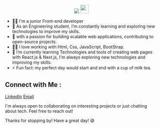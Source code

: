
  <p align="center">
  <a href="https://github.com/DenverCoder1/readme-typing-svg"><img src="https://readme-typing-svg.herokuapp.com/?lines=Welcome%20To%20 Hams%20Tamer's%20profile;Always%20learning%20new%20things&font=Fira%20Code&center=true&width=440&height=45&color=f75be9ff&vCenter=true&size=25"></a>
   <img src="https://media.giphy.com/media/hvRJCLFzcasrR4ia7z/giphy.gif" width="28">
</p> 

- 👩‍💻 I'm a junior Front-end developer
- 💯 As an Engineering student, I'm constantly learning and exploring new technologies to improve my skills.
- 🚀 with a passion for building scalable web applications, contributing to open-source projects.
- 👩‍💻 I love working with Html, Css, JavaScript, BootStrap.
- 🌱 I’m currently learning Technologies and tools of creating web pages with React.js & Next.js, I'm always exploring new technologies and improving my skills.
- ⚡ Fun fact:  my perfect day would start and end with a cup of milk tea.

## Connect with Me :
[LinkedIn](https://www.linkedin.com/in/hams-tamer-a19a3b241)
[Email](hamstamer21@gmail.com)

I'm always open to collaborating on interesting projects or just chatting about tech. Feel free to reach out!


Thanks for stopping by! Have a great day! 😄
